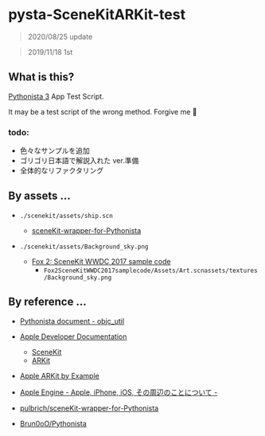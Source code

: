 # pysta-SceneKitARKit-test

> 2020/08/25 update


> 2019/11/18 1st



## What is this?

[Pythonista 3](http://omz-software.com/pythonista/) App Test Script.<br>

It may be a test script of the wrong method.  Forgive me 🥺

### todo:

- 色々なサンプルを追加
- ゴリゴリ日本語で解説入れた ver.準備
- 全体的なリファクタリング


## By assets ...

- `./scenekit/assets/ship.scn`
	- [sceneKit-wrapper-for-Pythonista](https://github.com/pulbrich/sceneKit-wrapper-for-Pythonista/blob/master/sceneKit%20demo/01_ship/ship.scn)

- `./scenekit/assets/Background_sky.png`
	- [Fox 2: SceneKit WWDC 2017 sample code](https://developer.apple.com/library/archive/samplecode/scenekit-2017/Introduction/Intro.html)
		- `Fox2SceneKitWWDC2017samplecode/Assets/Art.scnassets/textures/Background_sky.png`


## By reference ...

- [Pythonista document - objc_util](http://omz-software.com/pythonista/docs/ios/objc_util.html)
- [Apple Developer Documentation](https://developer.apple.com/documentation)
	- [SceneKit](https://developer.apple.com/documentation/scenekit?language=objc)
	- [ARKit](https://developer.apple.com/documentation/arkit?language=objc)

- [Apple ARKit by Example](https://blog.markdaws.net/apple-arkit-by-example-ef1c8578fb59)

- [Apple Engine - Apple, iPhone, iOS, その周辺のことについて -](https://appleengine.hatenablog.com/archive/category/SceneKit)

- [pulbrich/sceneKit-wrapper-for-Pythonista](https://github.com/pulbrich/sceneKit-wrapper-for-Pythonista)


- [Brun0oO/Pythonista](https://github.com/Brun0oO/Pythonista/tree/master/arkit)

